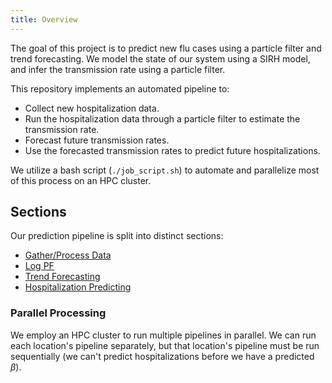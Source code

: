 ```yaml
---
title: Overview
---
```

<script src="./assets/mathjax_settings.js" async></script>

The goal of this project is to predict new flu cases using a particle 
filter and trend forecasting. We model the state of our system using a SIRH 
model, and infer the transmission rate using a particle filter.

This repository implements an automated pipeline to:
- Collect new hospitalization data.
- Run the hospitalization data through a particle filter to estimate the transmission rate.
- Forecast future transmission rates. 
- Use the forecasted transmission rates to predict future hospitalizations. 

We utilize a bash script (`./job_script.sh`) to automate and parallelize 
most of this process on an HPC cluster. 

## Sections
Our prediction pipeline is split into distinct sections:
- [Gather/Process Data](/PF_forecast/process_data)
- [Log PF](/PF_forecast/log_pf)
- [Trend Forecasting](/PF_forecast/trend_forecasting)
- [Hospitalization Predicting](/PF_forecast/hosp_predictions)

### Parallel Processing
We employ an HPC cluster to run multiple pipelines in parallel. We can run 
each location's pipeline separately, but that location's pipeline must be 
run sequentially (we can't predict hospitalizations before we have a 
predicted $\beta$).